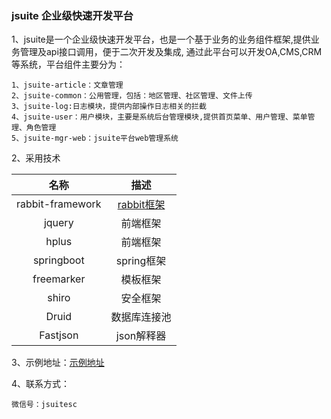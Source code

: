 ### jsuite 企业级快速开发平台

1、jsuite是一个企业级快速开发平台，也是一个基于业务的业务组件框架,提供业务管理及api接口调用，便于二次开发及集成,
通过此平台可以开发OA,CMS,CRM等系统，平台组件主要分为：

    1、jsuite-article：文章管理
    2、jsuite-common：公用管理，包括：地区管理、社区管理、文件上传
    3、jsuite-log:日志模块，提供内部操作日志相关的拦截
    4、jsuite-user：用户模块，主要是系统后台管理模块,提供首页菜单、用户管理、菜单管理、角色管理
    5、jsuite-mgr-web：jsuite平台web管理系统
     
2、采用技术

| 名称 |描述 |
| :-----:| :----: |
| rabbit-framework | [rabbit框架](https://github.com/scloudic/rabbit-framework) |
| jquery | 前端框架 |
| hplus | 前端框架 |
| springboot | spring框架 |
| freemarker | 模板框架 |
| shiro | 安全框架 |
| Druid | 数据库连接池 |
| Fastjson | json解释器 |
   
3、示例地址：<a href="http://jsuitedemo.scloudic.com/jsuiteMgr" target="_blank">示例地址</a>
  
4、联系方式：

    微信号：jsuitesc
   